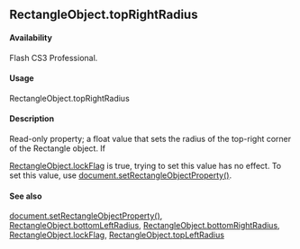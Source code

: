## RectangleObject.topRightRadius

#### Availability

Flash CS3 Professional.

#### Usage

RectangleObject.topRightRadius

#### Description

Read-only property; a float value that sets the radius of the top-right corner of the Rectangle object. If
>
[RectangleObject.lockFlag](#_bookmark801) is true, trying to set this value has no effect. To set this value, use [document.setRectangleObjectProperty()](#_bookmark302).

#### See also

[document.setRectangleObjectProperty()](#_bookmark302), [RectangleObject.bottomLeftRadius](#_bookmark799), [RectangleObject.bottomRightRadius](#_bookmark800), [RectangleObject.lockFlag](#_bookmark801), [RectangleObject.topLeftRadius](#_bookmark802)
